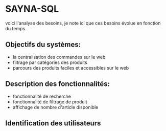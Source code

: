 # SAYNA-SQL

voici l'analyse des besoins, je note ici que ces besoins évolue en fonction du temps
## Objectifs du systèmes: 
- la centralisation des commandes sur le web
- filtrage par catégories des produits
- parcours des produits faciles et accessibles sur le web

## Description des fonctionnalités: 
- fonctionnalité de recherche
- fonctionnalité de filtrage de produit
- affichage de nombre d'article disponible

## Identification des utilisateurs
